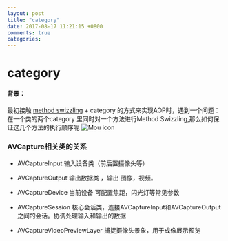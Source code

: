 ```yaml
---
layout: post
title: "category"
date: 2017-08-17 11:21:15 +0800
comments: true
categories: 
---
```


# category
#### 背景：
最初接触 [method swizzling](http://blog.csdn.net/yiyaaixuexi/article/details/9374411) + category 的方式来实现AOP时，遇到一个问题：在一个类的两个category 里同时对一个方法进行Method Swizzling,那么如何保证这几个方法的执行顺序呢
![Mou icon](http://cdn.withme.cn/withme.back.u.4c0322b60468ae82fa32fd77b329cfde.png
            )
### AVCapture相关类的关系
* AVCaptureInput 输入设备类（前后置摄像头等）
* AVCaptureOutput 输出数据类 ，输出 图像，视频。
* AVCaptureDevice  当前设备 可配置焦距，闪光灯等常见参数
* AVCaptureSession 核心会话类，连接AVCaptureInput和AVCaptureOutput之间的会话。协调处理输入和输出的数据

* AVCaptureVideoPreviewLayer 捕捉摄像头景象，用于成像展示预览

